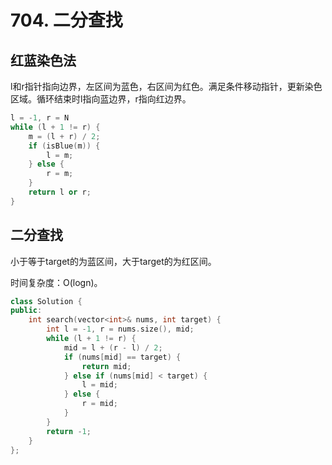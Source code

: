 # 704. 二分查找

## 红蓝染色法

l和r指针指向边界，左区间为蓝色，右区间为红色。满足条件移动指针，更新染色区域。循环结束时l指向蓝边界，r指向红边界。

```cpp
l = -1, r = N
while (l + 1 != r) {
    m = (l + r) / 2;
    if (isBlue(m)) {
        l = m;
    } else {
        r = m;
    }
    return l or r;
}
```

## 二分查找

小于等于target的为蓝区间，大于target的为红区间。

时间复杂度：O(logn)。  

```cpp
class Solution {
public:
    int search(vector<int>& nums, int target) {
        int l = -1, r = nums.size(), mid;
        while (l + 1 != r) {
            mid = l + (r - l) / 2;
            if (nums[mid] == target) {
                return mid;
            } else if (nums[mid] < target) {
                l = mid;
            } else {
                r = mid;
            }
        }
        return -1;
    }
};
```

